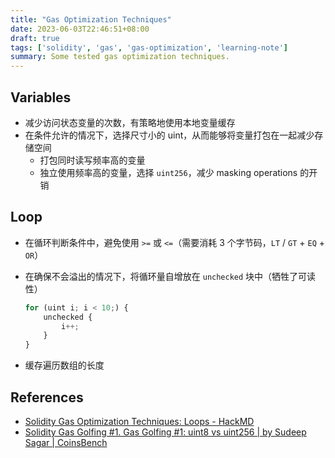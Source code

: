 ```yaml
---
title: "Gas Optimization Techniques"
date: 2023-06-03T22:46:51+08:00
draft: true
tags: ['solidity', 'gas', 'gas-optimization', 'learning-note']
summary: Some tested gas optimization techniques.
---
```


## Variables

- 减少访问状态变量的次数，有策略地使用本地变量缓存
- 在条件允许的情况下，选择尺寸小的 uint，从而能够将变量打包在一起减少存储空间
    - 打包同时读写频率高的变量
    - 独立使用频率高的变量，选择 `uint256`，减少 masking operations 的开销

## Loop

- 在循环判断条件中，避免使用 `>=` 或 `<=`（需要消耗 3 个字节码，`LT` / `GT` + `EQ` + `OR`）
- 在确保不会溢出的情况下，将循环量自增放在 `unchecked` 块中（牺牲了可读性）

    ```js
    for (uint i; i < 10;) {
        unchecked {
            i++;
        }
    }
    ```

- 缓存遍历数组的长度

## References

- [Solidity Gas Optimization Techniques: Loops - HackMD](https://hackmd.io/@totomanov/gas-optimization-loops)
- [Solidity Gas Golfing #1. Gas Golfing #1: uint8 vs uint256 | by Sudeep Sagar | CoinsBench](https://coinsbench.com/an%CC%A3uha-solidity-gas-golfing-1-6e53269b03e4)